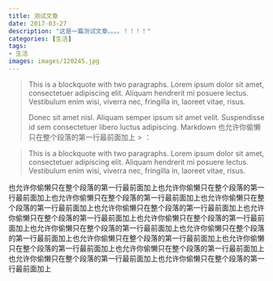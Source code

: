 ```yaml
---
title: 测试文章
date: 2017-03-27
description: "这是一篇测试文章。。。。！！！！"
categories: [生活]
tags:
- 生活
images: images/120245.jpg
---
```


> This is a blockquote with two paragraphs. Lorem ipsum dolor sit amet,
> consectetuer adipiscing elit. Aliquam hendrerit mi posuere lectus.
> Vestibulum enim wisi, viverra nec, fringilla in, laoreet vitae, risus.
> 
> Donec sit amet nisl. Aliquam semper ipsum sit amet velit. Suspendisse
> id sem consectetuer libero luctus adipiscing.
Markdown 也允许你偷懒只在整个段落的第一行最前面加上 > ：

> This is a blockquote with two paragraphs. Lorem ipsum dolor sit amet,
consectetuer adipiscing elit. Aliquam hendrerit mi posuere lectus.
Vestibulum enim wisi, viverra nec, fringilla in, laoreet vitae, risus.

也允许你偷懒只在整个段落的第一行最前面加上也允许你偷懒只在整个段落的第一行最前面加上也允许你偷懒只在整个段落的第一行最前面加上也允许你偷懒只在整个段落的第一行最前面加上也允许你偷懒只在整个段落的第一行最前面加上也允许你偷懒只在整个段落的第一行最前面加上也允许你偷懒只在整个段落的第一行最前面加上也允许你偷懒只在整个段落的第一行最前面加上也允许你偷懒只在整个段落的第一行最前面加上也允许你偷懒只在整个段落的第一行最前面加上也允许你偷懒只在整个段落的第一行最前面加上也允许你偷懒只在整个段落的第一行最前面加上也允许你偷懒只在整个段落的第一行最前面加上也允许你偷懒只在整个段落的第一行最前面加上
<!--more-->

